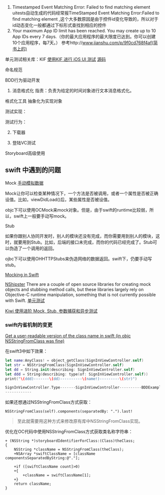 1. Timestamped Event Matching Error: Failed to find matching element
    uitests自动生成的代码经常报TimeStamped Event Matching Error:Failed to find matching element ,这个大多数原因是由于控件id变化导致的，所以对于id动态变化一般都通过下标形式查找到相应的控件
2. Your maximum App ID limit has been reached. You may create up to 10 App IDs every 7 days.（你的最大应用程序的最大限度已达到。你可以创建10个应用程序，每7天。） 参考http://www.jianshu.com/p/9f0cd768f4af(简书上的) 

单元测试相关库：KIF
[使用KIF 进行 iOS UI 测试](http://www.tuicool.com/articles/euaayy)
[源码](https://git.oschina.net/huosan/kif-tutorial-final.git)


命名规范


BDD行为驱动开发

1. 消息格式化
指责：负责为给定的时间对象进行文本消息格式化。

格式化工具 
抽象化为实现对象


测试实现：



测试行为：

2. 下载器



3. 登陆VC测试


Storyboard高级使用



## swift 中遇到的问题
Mock
[手动模拟数据](https://github.com/huos3203/Quick/blob/master/Documentation/zh-cn/TestUsingTestDoubles.md)

Mock让你可以检查某种情况下，一个方法是否被调用，或者一个属性是否被正确设值。比如，viewDidLoad()后，某些属性是否被设值。

objc下可以使用OCMock来mock对象。但是，由于swift的runtime比较弱，所以，swift上一般要手动写mock。

Stub

如果你跟别人协同开发时，别人的模块还没有完成，而你需要用到别人的模块，这时，就要用到Stub。比如，后端的接口未完成，而你的代码已经完成了。Stub可以伪造了一个调用的返回。

ojbc下可以使用OHHTTPStubs来伪造网络的数据返回。swift下，仍要手动写stub。

[Mocking in Swift](http://stackoverflow.com/questions/24174130/mocking-in-swift)

[NShipster](http://nshipster.com/xctestcase/#mocking-in-swift)
There are a couple of open source libraries for creating mock objects and stubbing method calls, but these libraries largely rely on Objective-C runtime manipulation, something that is not currently possible with Swift.
[单元测试](http://nshipster.cn/unit-testing/)

[Kiwi 使用进阶 Mock, Stub, 参数捕获和异步测试](https://onevcat.com/2014/05/kiwi-mock-stub-test/)

### swift内省机制的变更
[Get a user-readable version of the class name in swift (in objc NSStringFromClass was fine)](http://stackoverflow.com/questions/24107658/get-a-user-readable-version-of-the-class-name-in-swift-in-objc-nsstringfromclas)

在swift3中如下效果：
```swift
let name:AnyClass! = object_getClass(SignInViewController.self)
let str = NSStringFromClass(SignInViewController.self)
let dd = String.init(describing: SignInViewController.self)
let ddd = String(describing: type(of: SignInViewController.self))
print("\(ddd)-------\(dd)----------\(name!)---------\(str)")

SignInViewController.Type-------SignInViewController----------BDDExamplesSwift.SignInViewController---------BDDExamplesSwift.SignInViewController
------------
```

如果还想通过NSStringFromClass方式获取：
```
NSStringFromClass(self).components(separatedBy: ".").last!
```
>至此就需要用这种方式来修改原有库中NSStringFromClass实现。

优化在OC代码中使用NSStringFromClass方式获取类名称字符串：
```objc
+ (NSString *)storyboardIdentifierForClass:(Class)theClass;
{
    NSString *className = NSStringFromClass(theClass);
    +NSArray *swiftClassName = [className componentsSeparatedByString:@"."];

    +if ([swiftClassName count]>0)
    +{
        +className = swiftClassName[1];
    +}
    return className;
}
```


